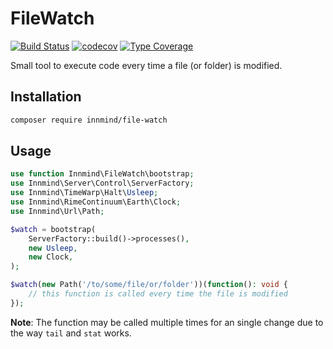 # FileWatch

[![Build Status](https://github.com/innmind/filewatch/workflows/CI/badge.svg?branch=master)](https://github.com/innmind/filewatch/actions?query=workflow%3ACI)
[![codecov](https://codecov.io/gh/innmind/filewatch/branch/develop/graph/badge.svg)](https://codecov.io/gh/innmind/filewatch)
[![Type Coverage](https://shepherd.dev/github/innmind/filewatch/coverage.svg)](https://shepherd.dev/github/innmind/filewatch)

Small tool to execute code every time a file (or folder) is modified.

## Installation

```sh
composer require innmind/file-watch
```

## Usage

```php
use function Innmind\FileWatch\bootstrap;
use Innmind\Server\Control\ServerFactory;
use Innmind\TimeWarp\Halt\Usleep;
use Innmind\RimeContinuum\Earth\Clock;
use Innmind\Url\Path;

$watch = bootstrap(
    ServerFactory::build()->processes(),
    new Usleep,
    new Clock,
);

$watch(new Path('/to/some/file/or/folder'))(function(): void {
    // this function is called every time the file is modified
});
```

**Note**: The function may be called multiple times for an single change due to the way `tail` and `stat` works.
